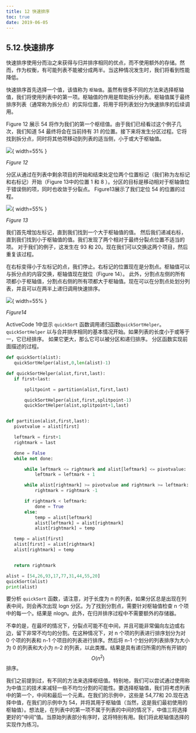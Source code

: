 ```yaml
---
title: 12 快速排序
toc: true
date: 2019-06-05
---
```

## 5.12.快速排序

快速排序使用分而治之来获得与归并排序相同的优点，而不使用额外的存储。然而，作为权衡，有可能列表不能被分成两半。当这种情况发生时，我们将看到性能降低。

快速排序首先选择一个值，该值称为 `枢轴值`。虽然有很多不同的方法来选择枢轴值，我们将使用列表中的第一项。枢轴值的作用是帮助拆分列表。枢轴值属于最终排序列表（通常称为拆分点）的实际位置，将用于将列表划分为快速排序的后续调用。

Figure 12 展示 54 将作为我们的第一个枢纽值。由于我们已经看过这个例子几次，我们知道 54 最终将会在当前持有 31 的位置。接下来将发生分区过程。它将找到拆分点，同时将其他项移动到列表的适当侧，小于或大于枢轴值。

![](http://images.iterate.site/blog/image/20190702/J4tfD5H6Ed0X.png?imageslim){ width=55% }

*Figure 12*

分区从通过在列表中剩余项目的开始和结束处定位两个位置标记（我们称为左标记和右标记）开始（Figure 13中的位置 1 和 8 ）。分区的目标是移动相对于枢轴值位于错误侧的项，同时也收敛于分裂点。 Figure13展示了我们定位 54 的位置的过程。

![](http://images.iterate.site/blog/image/20190702/N5aFG5sgKBxj.png?imageslim){ width=55% }

*Figure 13*

我们首先增加左标记，直到我们找到一个大于枢轴值的值。 然后我们递减右标，直到我们找到小于枢轴值的值。我们发现了两个相对于最终分裂点位置不适当的项。 对于我们的例子，这发生在 93 和 20。现在我们可以交换这两个项目，然后重复该过程。

在右标变得小于左标记的点，我们停止。右标记的位置现在是分割点。枢轴值可以与拆分点的内容交换，枢轴值现在就位（Figure 14）。 此外，分割点左侧的所有项都小于枢轴值，分割点右侧的所有项都大于枢轴值。现在可以在分割点处划分列表，并且可以在两半上递归调用快速排序。

![](http://images.iterate.site/blog/image/20190702/6ssXBF6qi8AX.png?imageslim){ width=55% }

*Figure14*

ActiveCode 1中显示 `quickSort` 函数调用递归函数`quickSortHelper`。 `quickSortHelper` 以与合并排序相同的基本情况开始。如果列表的长度小于或等于一，它已经排序。 如果它更大，那么它可以被分区和递归排序。 分区函数实现前面描述的过程。

```python
def quickSort(alist):
   quickSortHelper(alist,0,len(alist)-1)

def quickSortHelper(alist,first,last):
   if first<last:

       splitpoint = partition(alist,first,last)

       quickSortHelper(alist,first,splitpoint-1)
       quickSortHelper(alist,splitpoint+1,last)


def partition(alist,first,last):
   pivotvalue = alist[first]

   leftmark = first+1
   rightmark = last

   done = False
   while not done:

       while leftmark <= rightmark and alist[leftmark] <= pivotvalue:
           leftmark = leftmark + 1

       while alist[rightmark] >= pivotvalue and rightmark >= leftmark:
           rightmark = rightmark -1

       if rightmark < leftmark:
           done = True
       else:
           temp = alist[leftmark]
           alist[leftmark] = alist[rightmark]
           alist[rightmark] = temp

   temp = alist[first]
   alist[first] = alist[rightmark]
   alist[rightmark] = temp


   return rightmark

alist = [54,26,93,17,77,31,44,55,20]
quickSort(alist)
print(alist)
```

要分析 `quickSort` 函数，请注意，对于长度为 n 的列表，如果分区总是出现在列表中间，则会再次出现 log⁡n 分区。为了找到分割点，需要针对枢轴值检查 n 个项中的每一个。结果是 nlog⁡n。此外，在归并排序过程中不需要额外的存储器。

不幸的是，在最坏的情况下，分裂点可能不在中间，并且可能非常偏向左边或右边，留下非常不均匀的分割。在这种情况下，对 n 个项的列表进行排序划分为对 0 个项的列表和 n-1 个项目的列表进行排序。然后将 n-1 个划分的列表排序为大小为 0 的列表和大小为 n-2 的列表，以此类推。结果是具有递归所需的所有开销的 $$O(n^2)$$ 排序。

我们之前提到过，有不同的方法来选择枢纽值。特别地，我们可以尝试通过使用称为中值三的技术来减轻一些不均匀分割的可能性。要选择枢轴值，我们将考虑列表中的第一个，中间和最后一个元素。在我们的示例中，这些是 54,77和 20.现在选择中值，在我们的示例中为 54，并将其用于枢轴值（当然，这是我们最初使用的枢轴值）。想法是，在列表中的第一项不属于列表的中间的情况下，中值三将选择更好的“中间”值。当原始列表部分有序时，这将特别有用。我们将此枢轴值选择的实现作为练习。
